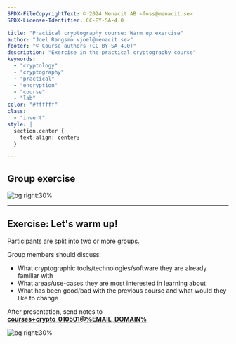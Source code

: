 ```yaml
---
SPDX-FileCopyrightText: © 2024 Menacit AB <foss@menacit.se>
SPDX-License-Identifier: CC-BY-SA-4.0

title: "Practical cryptography course: Warm up exercise"
author: "Joel Rangsmo <joel@menacit.se>"
footer: "© Course authors (CC BY-SA 4.0)"
description: "Exercise in the practical cryptography course"
keywords:
  - "cryptology"
  - "cryptography"
  - "practical"
  - "encryption"
  - "course"
  - "lab"
color: "#ffffff"
class:
  - "invert"
style: |
  section.center {
    text-align: center;
  }

---
```

<!-- _footer: "%ATTRIBUTION_PREFIX% Pelle Sten (CC BY 2.0)" -->
## Group exercise

![bg right:30%](images/05-locks.jpg)

---
<!-- _footer: "%ATTRIBUTION_PREFIX% Pelle Sten (CC BY 2.0)" -->
## Exercise: Let's warm up!
Participants are split into two or more groups.  
  
Group members should discuss:

- What cryptographic tools/technologies/software they are already familiar with
- What areas/use-cases they are most interested in learning about
- What has been good/bad with the previous course and what would they like to change
  
After presentation, send notes to
**[courses+crypto_010501@%EMAIL_DOMAIN%](mailto:courses+crypto_010501@%EMAIL_DOMAIN%)**

![bg right:30%](images/05-locks.jpg)
